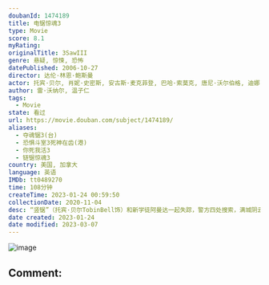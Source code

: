 ```yaml
---
doubanId: 1474189
title: 电锯惊魂3
type: Movie
score: 8.1
myRating: 
originalTitle: 3SawIII
genre: 悬疑, 惊悚, 恐怖
datePublished: 2006-10-27
director: 达伦·林恩·鲍斯曼
actor: 托宾·贝尔, 肖妮·史密斯, 安古斯·麦克菲登, 巴哈·索莫克, 唐尼·沃尔伯格, 迪娜·迈耶, 雷·沃纳尔, 姆波·可霍, 贝瑞·弗莱特曼, 雷瑞克·本特, ·拉罗斯, 黛布拉·麦凯布, 科斯塔斯·曼迪勒, 贝茜·拉塞尔, 妮娅姆·威尔逊, 艾伦·范·斯普朗, 金·罗伯特, 比利·帕罗特, 文森特·罗瑟, 陆珍, 弗兰基·, undefined, 尼古拉斯·卡吉
author: 雷·沃纳尔, 温子仁
tags:
  - Movie
state: 看过
url: https://movie.douban.com/subject/1474189/
aliases:
  - 夺魂锯3(台)
  - 恐惧斗室3死神在齿(港)
  - 你死我活3
  - 链锯惊魂3
country: 美国, 加拿大
language: 英语
IMDb: tt0489270
time: 108分钟
createTime: 2023-01-24 00:59:50
collectionDate: 2020-11-04
desc: “竖锯”（托宾·贝尔TobinBell饰）和新学徒阿曼达一起失踪，警方四处搜索，满城阴云密布。一天夜里，刚值完晚班的女医生莲恩·戴伦（巴哈·索莫克BaharSoomekh饰）惨遭绑架，醒...
date created: 2023-01-24
date modified: 2023-03-07
---
```


![image](p443443408.jpg)

Comment:
---
